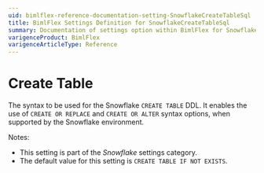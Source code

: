 ```yaml
---
uid: bimlflex-reference-documentation-setting-SnowflakeCreateTableSql
title: BimlFlex Settings Definition for SnowflakeCreateTableSql
summary: Documentation of settings option within BimlFlex for SnowflakeCreateTableSql
varigenceProduct: BimlFlex
varigenceArticleType: Reference
---
```


# Create Table

The syntax to be used for the Snowflake `CREATE TABLE` DDL. It enables the use of `CREATE OR REPLACE` and `CREATE OR ALTER` syntax options, when supported by the Snowflake environment.

Notes:

* This setting is part of the *Snowflake* settings category.
* The default value for this setting is `CREATE TABLE IF NOT EXISTS`.